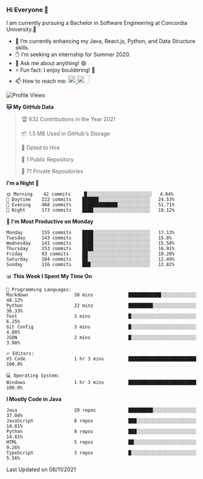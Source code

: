 ### Hi Everyone 👋
I am currently pursuing a Bachelor in Software Engineering at Concordia University.🏫

- 🌱 I’m currently enhancing my Java, React.js, Python, and Data Structure skills.
- ✋ I’m seeking an internship for Summer 2020.
- 💬 Ask me about anything! 😄
- ⚡ Fun fact: I enjoy bouldering! 🧗‍
- 📫 How to reach me: <a href="https://www.linkedin.com/in/siu-tong-ye/" target="_blank"> <img width="20px" width="32" src="https://cdn.jsdelivr.net/npm/simple-icons@v3/icons/linkedin.svg" /> </a> <a href="mailto:SiuTongYe@gmail.com" target="_blank"> <img height="20" width="32" src="https://cdn.jsdelivr.net/npm/simple-icons@v3/icons/gmail.svg" /> </a>

<!--START_SECTION:waka-->
![Profile Views](http://img.shields.io/badge/Profile%20Views-0-blue)

**🐱 My GitHub Data** 

> 🏆 632 Contributions in the Year 2021
 > 
> 📦 1.5 MB Used in GitHub's Storage 
 > 
> 💼 Opted to Hire
 > 
> 📜 1 Public Repository 
 > 
> 🔑 71 Private Repositories  
 > 
**I'm a Night 🦉** 

```text
🌞 Morning    42 commits     █░░░░░░░░░░░░░░░░░░░░░░░░   4.64% 
🌆 Daytime    222 commits    ██████░░░░░░░░░░░░░░░░░░░   24.53% 
🌃 Evening    468 commits    █████████████░░░░░░░░░░░░   51.71% 
🌙 Night      173 commits    ████░░░░░░░░░░░░░░░░░░░░░   19.12%

```
📅 **I'm Most Productive on Monday** 

```text
Monday       155 commits    ████░░░░░░░░░░░░░░░░░░░░░   17.13% 
Tuesday      143 commits    ████░░░░░░░░░░░░░░░░░░░░░   15.8% 
Wednesday    141 commits    ████░░░░░░░░░░░░░░░░░░░░░   15.58% 
Thursday     153 commits    ████░░░░░░░░░░░░░░░░░░░░░   16.91% 
Friday       93 commits     ██░░░░░░░░░░░░░░░░░░░░░░░   10.28% 
Saturday     104 commits    ██░░░░░░░░░░░░░░░░░░░░░░░   11.49% 
Sunday       116 commits    ███░░░░░░░░░░░░░░░░░░░░░░   12.82%

```


📊 **This Week I Spent My Time On** 

```text
💬 Programming Languages: 
Markdown                 30 mins             ████████████░░░░░░░░░░░░░   48.12% 
Python                   22 mins             █████████░░░░░░░░░░░░░░░░   36.33% 
Text                     3 mins              █░░░░░░░░░░░░░░░░░░░░░░░░   6.25% 
Git Config               3 mins              █░░░░░░░░░░░░░░░░░░░░░░░░   4.86% 
JSON                     2 mins              █░░░░░░░░░░░░░░░░░░░░░░░░   3.98%

🔥 Editors: 
VS Code                  1 hr 3 mins         █████████████████████████   100.0%

💻 Operating System: 
Windows                  1 hr 3 mins         █████████████████████████   100.0%

```

**I Mostly Code in Java** 

```text
Java                     20 repos            █████████░░░░░░░░░░░░░░░░   37.04% 
JavaScript               8 repos             ███░░░░░░░░░░░░░░░░░░░░░░   14.81% 
Python                   8 repos             ███░░░░░░░░░░░░░░░░░░░░░░   14.81% 
HTML                     5 repos             ██░░░░░░░░░░░░░░░░░░░░░░░   9.26% 
TypeScript               3 repos             █░░░░░░░░░░░░░░░░░░░░░░░░   5.56%

```



 Last Updated on 06/11/2021
<!--END_SECTION:waka-->
